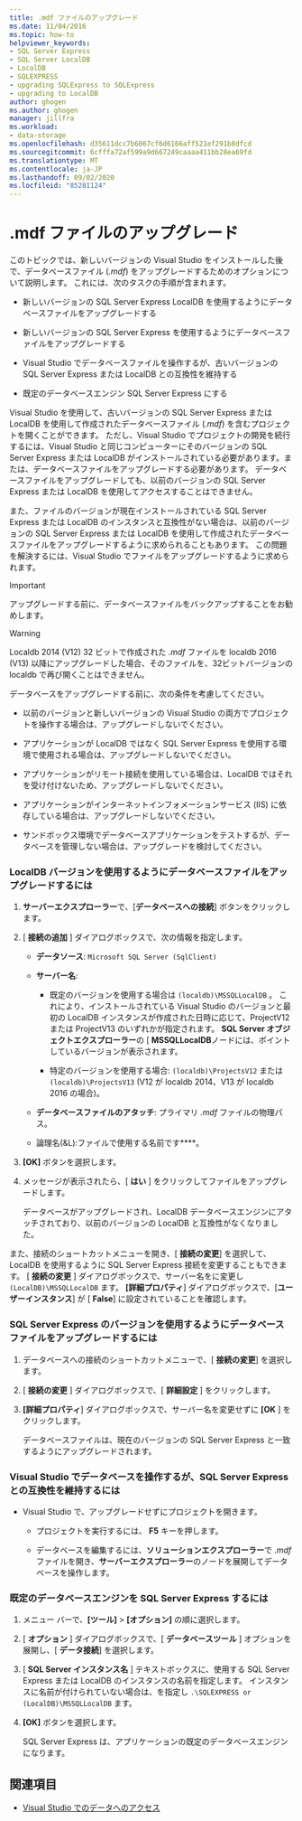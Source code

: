 ```yaml
---
title: .mdf ファイルのアップグレード
ms.date: 11/04/2016
ms.topic: how-to
helpviewer_keywords:
- SQL Server Express
- SQL Server LocalDB
- LocalDB
- SQLEXPRESS
- upgrading SQLExpress to SQLExpress
- upgrading to LocalDB
author: ghogen
ms.author: ghogen
manager: jillfra
ms.workload:
- data-storage
ms.openlocfilehash: d35611dcc7b6067cf6d6166aff521ef291b8dfcd
ms.sourcegitcommit: 6cfffa72af599a9d667249caaaa411bb28ea69fd
ms.translationtype: MT
ms.contentlocale: ja-JP
ms.lasthandoff: 09/02/2020
ms.locfileid: "85281124"
---
```

# <a name="upgrade-mdf-files"></a>.mdf ファイルのアップグレード

このトピックでは、新しいバージョンの Visual Studio をインストールした後で、データベースファイル (*.mdf*) をアップグレードするためのオプションについて説明します。 これには、次のタスクの手順が含まれます。

- 新しいバージョンの SQL Server Express LocalDB を使用するようにデータベースファイルをアップグレードする

- 新しいバージョンの SQL Server Express を使用するようにデータベースファイルをアップグレードする

- Visual Studio でデータベースファイルを操作するが、古いバージョンの SQL Server Express または LocalDB との互換性を維持する

- 既定のデータベースエンジン SQL Server Express にする

Visual Studio を使用して、古いバージョンの SQL Server Express または LocalDB を使用して作成されたデータベースファイル (*.mdf*) を含むプロジェクトを開くことができます。 ただし、Visual Studio でプロジェクトの開発を続行するには、Visual Studio と同じコンピューターにそのバージョンの SQL Server Express または LocalDB がインストールされている必要があります。または、データベースファイルをアップグレードする必要があります。 データベースファイルをアップグレードしても、以前のバージョンの SQL Server Express または LocalDB を使用してアクセスすることはできません。

また、ファイルのバージョンが現在インストールされている SQL Server Express または LocalDB のインスタンスと互換性がない場合は、以前のバージョンの SQL Server Express または LocalDB を使用して作成されたデータベースファイルをアップグレードするように求められることもあります。 この問題を解決するには、Visual Studio でファイルをアップグレードするように求められます。

> [!IMPORTANT]
> アップグレードする前に、データベースファイルをバックアップすることをお勧めします。

> [!WARNING]
> Localdb 2014 (V12) 32 ビットで作成された *.mdf* ファイルを localdb 2016 (V13) 以降にアップグレードした場合、そのファイルを、32ビットバージョンの localdb で再び開くことはできません。

データベースをアップグレードする前に、次の条件を考慮してください。

- 以前のバージョンと新しいバージョンの Visual Studio の両方でプロジェクトを操作する場合は、アップグレードしないでください。

- アプリケーションが LocalDB ではなく SQL Server Express を使用する環境で使用される場合は、アップグレードしないでください。

- アプリケーションがリモート接続を使用している場合は、LocalDB ではそれを受け付けないため、アップグレードしないでください。

- アプリケーションがインターネットインフォメーションサービス (IIS) に依存している場合は、アップグレードしないでください。

- サンドボックス環境でデータベースアプリケーションをテストするが、データベースを管理しない場合は、アップグレードを検討してください。

### <a name="to-upgrade-a-database-file-to-use-the-localdb-version"></a>LocalDB バージョンを使用するようにデータベースファイルをアップグレードするには

1. **サーバーエクスプローラー**で、[**データベースへの接続**] ボタンをクリックします。

2. [ **接続の追加** ] ダイアログボックスで、次の情報を指定します。

    - **データソース**: `Microsoft SQL Server (SqlClient)`

    - **サーバー名**:

        - 既定のバージョンを使用する場合は `(localdb)\MSSQLLocalDB` 。  これにより、インストールされている Visual Studio のバージョンと最初の LocalDB インスタンスが作成された日時に応じて、ProjectV12 または ProjectV13 のいずれかが指定されます。 **SQL Server オブジェクトエクスプローラー**の [ **MSSQLLocalDB**ノードには、ポイントしているバージョンが表示されます。

        - 特定のバージョンを使用する場合: `(localdb)\ProjectsV12` または `(localdb)\ProjectsV13` (V12 が localdb 2014、V13 が localdb 2016 の場合)。

    - **データベースファイルのアタッチ**: プライマリ *.mdf* ファイルの物理パス。

    - 論理名(&L):ファイルで使用する名前です****。

3. **[OK]** ボタンを選択します。

4. メッセージが表示されたら、[ **はい** ] をクリックしてファイルをアップグレードします。

    データベースがアップグレードされ、LocalDB データベースエンジンにアタッチされており、以前のバージョンの LocalDB と互換性がなくなりました。

また、接続のショートカットメニューを開き、[ **接続の変更**] を選択して、LocalDB を使用するように SQL Server Express 接続を変更することもできます。 [ **接続の変更** ] ダイアログボックスで、サーバー名をに変更し `(LocalDB)\MSSQLLocalDB` ます。 **[詳細プロパティ**] ダイアログボックスで、[**ユーザーインスタンス**] が [ **False**] に設定されていることを確認します。

### <a name="to-upgrade-a-database-file-to-use-the-sql-server-express-version"></a>SQL Server Express のバージョンを使用するようにデータベースファイルをアップグレードするには

1. データベースへの接続のショートカットメニューで、[ **接続の変更**] を選択します。

2. [ **接続の変更** ] ダイアログボックスで、[ **詳細設定** ] をクリックします。

3. **[詳細プロパティ**] ダイアログボックスで、サーバー名を変更せずに **[OK** ] をクリックします。

    データベースファイルは、現在のバージョンの SQL Server Express と一致するようにアップグレードされます。

### <a name="to-work-with-the-database-in-visual-studio-but-retain-compatibility-with-sql-server-express"></a>Visual Studio でデータベースを操作するが、SQL Server Express との互換性を維持するには

- Visual Studio で、アップグレードせずにプロジェクトを開きます。

  - プロジェクトを実行するには、 **F5** キーを押します。

  - データベースを編集するには、**ソリューションエクスプローラー**で *.mdf*ファイルを開き、**サーバーエクスプローラー**のノードを展開してデータベースを操作します。

### <a name="to-make-sql-server-express-the-default-database-engine"></a>既定のデータベースエンジンを SQL Server Express するには

1. メニュー バーで、**[ツール]** > **[オプション]** の順に選択します。

2. [ **オプション** ] ダイアログボックスで、[ **データベースツール** ] オプションを展開し、[ **データ接続**] を選択します。

3. [ **SQL Server インスタンス名** ] テキストボックスに、使用する SQL Server Express または LocalDB のインスタンスの名前を指定します。 インスタンスに名前が付けられていない場合は、を指定し `.\SQLEXPRESS or (LocalDB)\MSSQLLocalDB` ます。

4. **[OK]** ボタンを選択します。

    SQL Server Express は、アプリケーションの既定のデータベースエンジンになります。

## <a name="see-also"></a>関連項目

- [Visual Studio でのデータへのアクセス](accessing-data-in-visual-studio.md)
